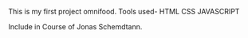 This is my first project omnifood.
Tools used-
HTML
CSS
JAVASCRIPT

Include in Course of Jonas Schemdtann.
